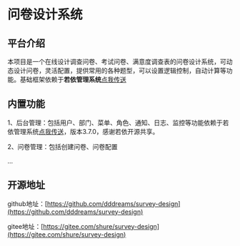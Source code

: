 # 问卷设计系统

## 平台介绍

本项目是一个在线设计调查问卷、考试问卷、满意度调查表的问卷设计系统，可动态设计问卷，灵活配置，提供常用的各种题型，可以设置逻辑控制，自动计算等功能。基础框架依赖于**若依管理系统**[点我传送](https://gitee.com/y_project/RuoYi-Vue)

## 内置功能

1、后台管理：包括用户、部门、菜单、角色、通知、日志、监控等功能依赖于若依管理系统[点我传送](https://gitee.com/y_project/RuoYi-Vue)，版本3.7.0，感谢若依开源共享。

2、问卷管理：包括创建问卷、问卷配置

...

## 开源地址

github地址：[https://github.com/dddreams/survey-design](https://github.com/dddreams/survey-design)

gitee地址：[https://gitee.com/shure/survey-design](https://gitee.com/shure/survey-design)








